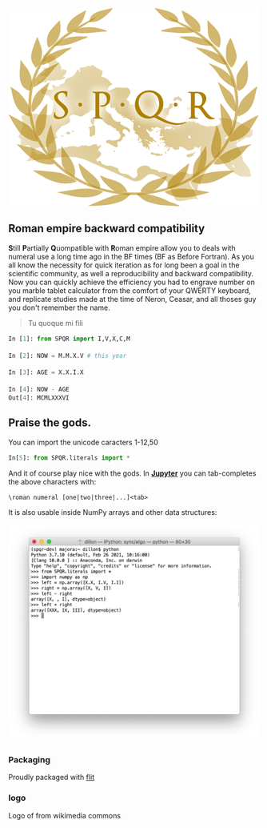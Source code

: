 ![spqr logo](docs/logo.png)

## Roman empire backward compatibility 

**S**till **P**artially **Q**uompatible with **R**oman empire allow you to
deals with numeral use a long time ago in the BF times (BF as Before Fortran).
As you all know the necessity for quick iteration as for long been a goal in
the scientific community, as well a reproducibility and backward compatibility.
Now you can quickly achieve the efficiency you had to engrave number on you
marble tablet calculator from the comfort of your QWERTY keyboard, and
replicate studies made at the time of Neron, Ceasar, and all thoses guy you
don't remember the name.


> Tu quoque mi fili


```python
In [1]: from SPQR import I,V,X,C,M

In [2]: NOW = M.M.X.V # this year

In [3]: AGE = X.X.I.X

In [4]: NOW - AGE
Out[4]: MCMLXXXVI
```

## Praise the gods. 

You can import the unicode caracters 1-12,50

```python
In[5]: from SPQR.literals import *
```

And it of course play nice with the gods. In [**Jupyter**](//jupyter.org) you can tab-completes the above characters with:

```
\roman numeral [one|two|three|...]<tab>
```

It is also usable inside NumPy arrays and other data structures:

![example of adding two numpy arrays with SPQR data](numpy-example.png)

### Packaging

Proudly packaged with [flit](https://github.com/takluyver/flit)


### logo

Logo of from wikimedia commons
